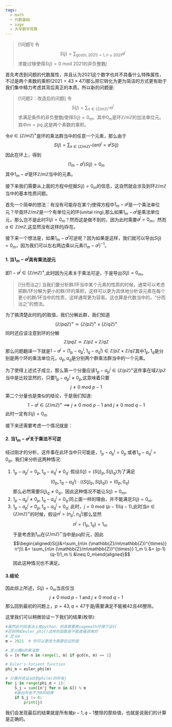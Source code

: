 ```yaml
---
tags:
  - math
  - 代数基础
  - sage
  - 大学数学竞赛
---
```


> [!问题1]
> 令$$S(j)=\sum_{\text{gcd}(n,2021)=1,n\leq 2021}n^j$$
> 求能过够使得$S(j)=0 \text{ mod }2021$的非负整数$j$

首先考虑到问题的代数属性，并且认为2021这个数字也并不具备什么特殊属性，不过是两个素数的乘积($2021=43\times 47$)那么把它转化为更为简洁的方式更有助于我们集中精力考虑其背后真正的本质。所以新的问题是:

> [!问题2：改造后的问题]
> 令$$S(j)=\sum_{n\in (\mathbb{Z}/m\mathbb{Z})^{\times}} n^j$$
> 求满足条件的非负整数$j$使得$S(j)=0_m$。其中$0_m$是环$\mathbb{Z}/m\mathbb{Z}$的加法单位元。其中$m=pq$,这是两个素数的乘积。

令$a\in (\mathbb{Z}/m\mathbb{Z})^{\times}$是环的乘法群当中的任意一个元素，那么由于$$S(j)=\sum_{n\in (\mathbb{Z}/m\mathbb{Z})^{\times}} (an)^j=a^j S(j)$$
因此在环上，得到$$(1_m-a^j)S(j)=0_m$$其中$1_m-a^j$是环$\mathbb{Z}/m\mathbb{Z}$当中的元素。

接下来我们需要从上面的方程中挖掘$S(j)=0_m$的信息，这自然就会涉及到环$\mathbb{Z}/m\mathbb{Z}$当中的基本性质问题。

首先一个简单的想法：有没有可能存在某个$j$使得方程中$1_m-a^j$是一个乘法单位元？毕竟环$\mathbb{Z}/m\mathbb{Z}$是一个有单位元的环(unital ring),那么如果$1_m-a^j$是乘法单位元，那么岂不是此时$S(j)=0_m$？然而这是做不到的，因为此时需要$a^j=0_m$，然而$a\in \mathbb{Z}/m\mathbb{Z}$,这显然没有这样的$j$存在。

接下来一个想法是，如果$1_m-a^j$可逆呢？因为如果是这样，我们就可以导出$S(j)=0_m$，因为我们可以左右两边乘以元素$(1_m-a^j)^{-1}$。



#### 1. 当$1_m-a^j$具有乘法逆元

即$1-a^j \in (\mathbb{Z}/m\mathbb{Z})^{\times}$,此时因为元素关于乘法可逆，于是导出$S(j)=0_m$。

> [!分而治之]
> 当我们要分析群/环当中某个元素的性质的时候，通常可以考虑把群/环分解为更小的群/环的乘积，这样可以更为具体地分析该元素在每个更小的群/环当中的性质，这样通常更为容易。这也算是代数当中的，“分而治之”的想法。


为了搞清楚此时的$j$的取值，我们分解此群，我们知道$$(\mathbb{Z}/pq\mathbb{Z})^{\times}\simeq (\mathbb{Z}/p\mathbb{Z})^{\times}\times (\mathbb{Z}/q\mathbb{Z})^{\times}$$
同时还应该注意到环的分解$$\mathbb{Z}/pq\mathbb{Z}\simeq \mathbb{Z}/p\mathbb{Z} \times \mathbb{Z}/q\mathbb{Z}$$那么问题翻译一下就是$1-a^j=(1_p-a_p^j,1_q-a_q^j)\in \mathbb{Z}/p\mathbb{Z} \times \mathbb{Z}/q\mathbb{Z}$其中$1_p,1_q$是分别是两个环的乘法单位元，$a_p,a_q$是分别两个群乘法群当中的一个元素。

为了使得上述式子成立，那么第一个分量应该$1_p-a_p^j \in (\mathbb{Z}/p\mathbb{Z})^{\times}$这件事在域$\mathbb{Z}/p\mathbb{Z}$当中是比较显然的，只要$1_p-a_p^j\neq 0_p$,这意味着只要$$j\not = 0 \text{ mod }p-1 $$第二个分量也是类似的结论，于是我们知道:$$1-a^j \in (\mathbb{Z}/m\mathbb{Z})^{\times}\implies j\not = 0 \text{ mod }p-1 \text{ and }j\not = 0 \text{ mod }q-1$$
此时一定有$S(j)=0_m$

接下来还需要考虑一个情况就是：
#### 2. 当$1_m-a^j$关于乘法不可逆

经过刚才的分析，这件事在此环当中只可能是，$1_p-a_p^j= 0_p$
或者$1_q-a_q^j= 0_q$。我们来分析这两种情况:
1. $1_p-a_p^j= 0_p,1_q-a_q^j\neq 0_q$:
假设$S(j)=(S(j)_p,S(j)_q)$为了满足$$(0_p,1_q-a_q^j)\cdot((S(j)_p,S(j)_q))=(0_p,0_q)$$那么必然需要$S(j)_q\neq 0_q$，因此这种情况不能让$S(j)=0_m$。
2. $1_p-a_p^j\neq 0_p,1_q-a_q^j= 0_q$:同上面一样的理由，并不能满足$S(j)=0_m$.
3. $1_p-a_p^j= 0_p,1_q-a_q^j= 0_q$:
此时，$j=0\text{ mod }(p-1)(q-1)$,此时当$n \in (\mathbb{Z}/m\mathbb{Z})^{\times}$的时候，假设$n^j=(n_p^j,n_q^j)$那么显然$$n^j=(1_p,1_q)=1_m$$于是考虑到$1_m$在$(\mathbb{Z}/m\mathbb{Z})^{+}$当中是pq阶元，因此$$\begin{aligned}S(j)&=\sum_{n\in (\mathbb{Z}/m\mathbb{Z})^{\times}} n^j\\ &= \sum_{n\in (\mathbb{Z}/m\mathbb{Z})^{\times}} 1_m \\ &= (p-1)(q-1)1_m \\ &\neq 0_m\end{aligned}$$
因此这种情况也不满足。

#### 3.结论

因此综上所述，$S(j)=0_m$当且仅当$$j\not = 0 \text{ mod }p-1 \text{ and }j\not = 0 \text{ mod }q-1$$
那么回到最初的问题上，$p=43,q=47$于是$j$需要满足不能被$42$且$46$整除。

这里我们可以稍微验证一下我们的结果(枚举):

```python
#虽然此代码语法上是python，但是需要再sagemath环境下运行
#否则例如euler_phi()这样的函数是不能直接调用的
# 定义m
m = 2021  # 你可以更改为需要验证的值

# 定义模m的乘法群
G = [n for n in range(1, m) if gcd(n, m) == 1]

# Euler's totient function
phi_m = euler_phi(m)

# 计算并验证从0到phi(m)的所有j
for j in range(phi_m + 1):
    S_j = sum([n^j for n in G]) % m
    #输出所有不为0的结果
    if S_j != 0:
        print(j)
```

我们会发现最后的结果就是所有被$p-1,q-1$整除的那些值，也就是说我们的计算是正确的。



